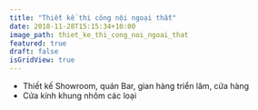 ```yaml
---
title: "Thiết kế thi công nội ngoại thất"
date: 2018-11-28T15:15:34+10:00
image_path: thiet_ke_thi_cong_noi_ngoai_that
featured: true
draft: false
isGridView: true
---
```


- Thiết kế Showroom, quán Bar, gian hàng triển lãm, cửa hàng
- Cửa kính khung nhôm các loại
